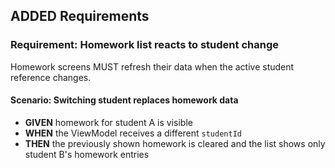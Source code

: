## ADDED Requirements
### Requirement: Homework list reacts to student change
Homework screens MUST refresh their data when the active student reference changes.

#### Scenario: Switching student replaces homework data
- **GIVEN** homework for student A is visible
- **WHEN** the ViewModel receives a different `studentId`
- **THEN** the previously shown homework is cleared and the list shows only student B's homework entries
